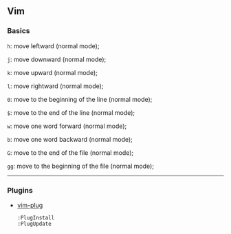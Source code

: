 ## Vim

### Basics

`h`: move leftward (normal mode);

`j`: move downward (normal mode);

`k`: move upward (normal mode);

`l`: move rightward (normal mode);

`0`: move to the beginning of the line (normal mode);

`$`: move to the end of the line (normal mode);

`w`: move one word forward (normal mode);

`b`: move one word backward (normal mode);

`G`: move to the end of the file (normal mode);

`gg`: move to the beginning of the file (normal mode);


--------

### Plugins

- [vim-plug](https://github.com/junegunn/vim-plug)
  ```
  :PlugInstall
  :PlugUpdate
  ```
